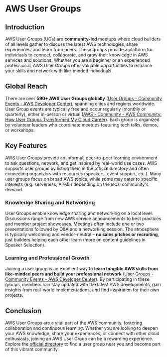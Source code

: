# AWS User Groups

## Introduction
AWS User Groups (UGs) are **community-led** meetups where cloud builders of all levels gather to discuss the latest AWS technologies, share experiences, and learn from peers. These groups provide a platform for individuals to connect, collaborate, and grow their knowledge in AWS services and solutions. Whether you are a beginner or an experienced professional, AWS User Groups offer valuable opportunities to enhance your skills and network with like-minded individuals.

## Global Reach
There are over **590+ AWS User Groups globally** ([User Groups - Community Events - AWS Developer Center](https://aws.amazon.com/developer/community/usergroups/#:~:text=AWS%20User%20Groups%20,person)), spanning cities and regions worldwide. User Group events are typically free and occur regularly (monthly or quarterly), either in-person or virtual ([AWS - Community - AWS Community: How User Groups Transformed My Cloud Career](https://community.aws/content/2rHOQSsrlJQ16BrdW5mL37s0vaS/aws-community-how-user-groups-transformed-my-cloud-career?lang=en#:~:text=AWS%20User%20Groups%20,both%20virtually%20and%20in%20person)). Each group is organized by volunteer leaders who coordinate meetups featuring tech talks, demos, or workshops.

## Key Features
AWS User Groups provide an informal, peer-to-peer learning environment to ask questions, network, and get inspired by real-world use cases. AWS supports user groups by listing them in the official directory and often connecting organizers with resources (speakers, event support, etc.). Many user groups focus on broad AWS topics, while some may cater to specific interests (e.g. serverless, AI/ML) depending on the local community's demand.

### Knowledge Sharing and Networking
User Groups enable knowledge sharing and networking on a local level. Discussions range from new AWS service announcements to best practices and member project showcases. Meetings often include one or two presentations followed by Q&A and a networking session. The atmosphere is typically welcoming and vendor-neutral – **no sales pitches or recruiting**, just builders helping each other learn (more on content guidelines in Speaker Selection).

### Learning and Professional Growth
Joining a user group is an excellent way to **learn tangible AWS skills from like-minded peers and build your professional network** ([User Groups - Community Events - AWS Developer Center](https://aws.amazon.com/developer/community/usergroups/#:~:text=AWS%20User%20Groups%20,person)). By participating in these groups, members can stay updated with the latest AWS developments, gain insights from real-world implementations, and find inspiration for their own projects.

## Conclusion
AWS User Groups are a vital part of the AWS community, fostering collaboration and continuous learning. Whether you are looking to deepen your AWS knowledge, share your experiences, or connect with other cloud enthusiasts, joining an AWS User Group can be a rewarding experience. Explore the [official directory](https://aws.amazon.com/developer/community/usergroups/#:~:text=AWS%20User%20Groups%20,person) to find a user group near you and become part of this vibrant community.
